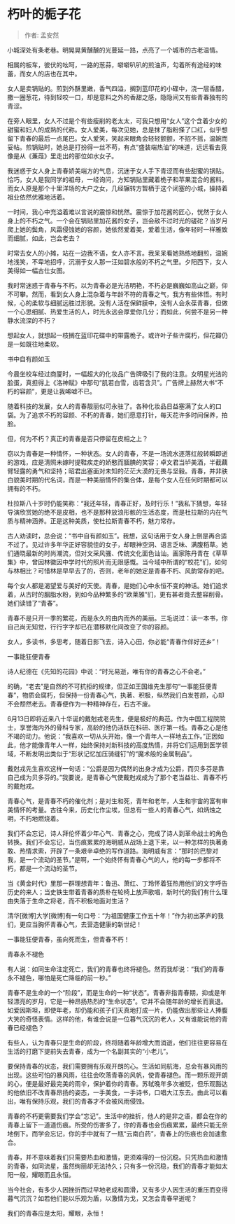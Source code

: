 # 朽叶的栀子花

> 作者: 孟安然

小城深处有条老巷。明晃晃黄醺醺的光蔓延一路，点亮了一个城市的古老温情。

相属的板车，彼伏的吆呵，一路的葱蒜，噼噼叭叭的煎油声，勾着所有途经的味蕾，而女人的店也在其中。

女人是卖锅贴的。煎到外酥里嫩，香气四溢，搁到蓝印花的小碟中，浇一层香醋，撒一圈葱花，待到轻咬一口，却是意料之外的香甜之感，隐隐间又有些青春独有的青涩。

在旁人眼里，女人不过是个有些瘦削的老太太，可我只想用“女人”这个含着少女的甜蜜和妇人的成熟的代称。女人爱美，每次见她，总是抹了脂粉搽了口红，似乎想留下青春的最后一点尾巴。女人爱笑，笑起来眼角会轻轻颤颤，不招不摇，温婉而妥帖。煎锅贴时，她总是打扮得一丝不苟，有点“盛装端热油”的味道，远远看去竟像是从《蒹葭》里走出的那位如水女子。

我迷惑于女人身上青春娇美端方的气息，沉迷于女人手下青涩而有些甜蜜的锅贴。恰巧，女人是我同学的祖母，一经询问，方知锅贴里藏着桅子和苹果混合的酱料。而女人原是那个十里洋场的大户之女，几经辗转方暂栖于这个闭塞的小城，操持着祖业依然优雅地活着。

一时间，我心中充溢着难以言说的震惊和恍然。震惊于加花酱的匠心，恍然于女人身上的不朽之气。一个会在锅贴里加花酱的女子，岂会敌不过时光的磋砣？当岁月爬上她的鬓角，风霜侵蚀她的容颜，她依然爱着美，爱着生活，像年轻时一样雅致而细腻，如此，岂会老去？

时常去女人的小摊，站在一边我不语，女人亦不言。我呆呆看她熟练地翻煎，温婉地浅笑，不卑地招呼，沉溺于女人那一汪如碧水般的不朽之气里。夕阳西下，女人美得如一幅古仕女图。

我时常迷惑于青春与不朽。以为青春必是光洁明艳，不朽必是巍巍如高山之巅，仰不可攀。然而，看到女人身上混杂着与年龄不符的青春之气，我方有些体悟。有时候，心的柔软与细腻远胜过形貌。没有人活在保鲜膜中，没有人会永葆青春，但做一个心思细腻、热爱生活的人，时光永远会厚爱你几分；而如此，何尝不是另一种静水流深的不朽？

想起女人，就想起一枝搁在蓝印花碟中的带露桅子。或许叶子些许腐朽，但花瓣仍是一如既往地柔软。

书中自有颜如玉

今晨坐校车经过商厦时，一幅超大的化妆品广告牌吸引了我的注意。女明星光洁的脸蛋，真担得上《洛神赋》中那句“肌若白雪，齿若含贝”。广告牌上赫然大书“不朽的容颜”，更是让我唏嘘不已。

随着科技的发展，女人的青春靓丽似可永驻了。各种化妆品日益塞满了女人的口袋。为了追求不朽的容颜、不朽的青春，她们愿意打针，每天花许多时间保养，拍脸。

但，何为不朽？真正的青春是否只停留在皮相之上？

窃以为青春是一种情怀，一种状态。女人的青春，不是一场流水逐落红般转瞬即逝的游戏，应是清照未嫁时提鞋疾走的娇憨而腼腆的笑容；卓文君当垆美酒，半截藕臂轻露的勇气和坚持；昭君出塞面对未知的茫茫大漠的无畏与坚毅。青春，并非肤白貌美时期的代名词，而是一种美丽情怀的集合体，是每个女人在任何时期都可以拥有的不朽。

杜拉斯八十岁时仍能笑称：“我还年轻，青春正好，及时行乐！”我私下猜想，年轻导演欣赏她的绝不是皮相，也不是那种放浪形骸的生活态度，而是杜拉斯的内在气质与精神涵养。正是这种美质，使杜拉斯青春不朽，魅力常存。

古人劝读时，总会说：“书中自有颜如玉”。我想，这句话用于女人身上倒是再合适不过了。见过许多年华正好容貌佳的女子，却眼神空洞、语言乏味、满腹稻草。她们通晓最新的时尚潮流，但对文采风骚、传统文化面色讪讪。画家陈丹青在《草草集》中，曾因林徽因中学时代的照片而无限感慨。当今域中所谓的“校花”们，如何与林相比？可惜林是早早去了的，否则，老年的她定是青春不朽、风韵常存的吧。

每个女人都是渴望爱与美好的天使。青春，是她们心中永恒不变的神话。她们追求着，从古时的胭脂水粉，到如今品种繁多的“欧莱雅”们，更有甚者竟去整容削骨。她们读错了“青春”。

青春不是只开一季的繁花，而是永久的由内而外的美丽。三毛说过：读一本书，你自己尚无知觉，行行字字却已在潜移默化间改变了你的容颜。

女人，多读书，多思考，随着日影飞去，诗入心田，你必能“青春作伴好还乡”！

一事能狂便青春

诗人纪德在《先知的花园》中说：“时光易逝，唯有你的青春之心不会老。”

的确，“老去”是自然的不可抗拒的规律，但正如王国维先生那句“一事能狂便青春”，物质会腐朽，但保持一份青春心气，执著、积极，纵然我们白发苍颜，心却不会颓然老去。青春便作为一种精神存在，石古不废。

6月13日即将近来八十华诞的戴尅戎老先生，便是极好的典范。作为中国工程院院士，享誉海内外的骨科专家，高龄的他仍活跃在科研、医疗第一线。青春之心是他不竭的动力。他说：“我喜欢一切从头开始，像一个青年人一样地去工作。”正因如此，他才能像青年人一样，始终保持对新科技的高度热情，并将它们运用到医学领域，不断发明出类似于“形状记忆加压骑缝钉”的“魔术般的金属制品”。

戴尅戎先生喜欢这样一句话：“公爵是因为偶然的出身才成为公爵，而贝多芬是靠自己成为贝多芬的。”我要说，是青春心气使戴尅戎成为了那个老当益壮、青春不朽的戴尅戎。

青春心气，是青春不朽的催化剂；是对生和死，青年和老年，人生和宇宙的富有审美情怀的考量。古往今来，历史化作尘埃，但总有一些人的青春心气，如炳烛之明，不朽地燃烧着。

我们不会忘记，诗人拜伦怀着少年心气、青春之心，完成了诗人到革命战士的角色转换。我们不会忘记，当伤痕累累的海明威从战场上退下来，以一种怎样的执著勇敢、热情求索，开辟了一条艰辛卓绝的写作道路。海明威有言：“那时的巴黎对我，是一个流动的圣节。”是啊，一个始终怀有青春心气的人，他的每一步都将不朽，都是一个流动的圣节。

当《黄金时代》里那一群理想青年：鲁迅、萧红、丁玲怀着狂热用他们的文字呼告历史的来人；当史铁生带着青春的质朴在轮椅上放声歌唱，新时代的我们有什么理由失落于生命之将老，而不积极地面对生活？

清华[微博]大学[微博]有一句口号：“为祖国健康工作五十年！”作为初出茅庐的我们，更应当胸怀青春心气，去营造健康的新世纪！

一事能狂便青春，虽向死而生，但青春不朽！

青春永不褪色

有人说：如同生命注定死亡，我们的青春也终将褪色。然而我却说：“我们的青春永不褪色，哪怕是死亡降临的前一秒。”

青春不是生命的一个“阶段”，而是生命的一种“状态”。青春非指青春期，抑或是年轻漂亮的岁月，它是一种昂扬热烈的“生命状态”。它并不会随年龄的增长而衰退。如爱因斯坦，即使年老，却仍能和孩子们天真地打成一片，仍能做出那些让人捧腹大笑的奇怪表情。这样的他，有谁会说是一位暮气沉沉的老人，又有谁能说他的青春已经褪色？

有些人，认为青春只是生命的阶段，终将随着年龄增大而消逝，他们往往更容易在生活的打磨下提前失去青春，成为一个名副其实的“小老儿”。

要保持青春的状态，我们需要拥有乐观开朗的心。生活如同航海，总会有暴风雨的出现。这些可怕的暴风雨，往往会吹落青春的风帆，使青春褪色。而一颗乐观开朗的心，便是最好最完美的雨伞，保护着你的青春。苏轼晚年多次被贬，但乐观豁达的他依旧不改青春昂扬的姿态，一手美食，一手诗书，口唱大江东去。由此可以看出，唯有保持乐观，我们的青春才不会被风雨侵蚀。

青春的不朽更需要我们学会“忘记”。生活中的挫折，他人的是非之语，都会在你的青春上留下一道道伤痕。所受的伤害多了，你的青春也会伤痕累累，最终只能无奈地倒下。而学会忘记，你的手中就有了一瓶“云南白药”，青春上的伤痕也会加速愈合。

青春，并不意味着我们只需要热血和激情，更须难得的一份沉稳。只凭热血和激情的青春，如同流星，虽然绚丽却无法持久；只有多一份沉稳，我们的青春才能如太阳一般，耀眼而且永恒。

当今社会，有多少人因挫折而过早地老成和圆滑，又有多少人因生活的重压而变得暮气沉沉？如若他们能以乐观为盾，以激情为戈，又怎会青春早逝呢？

我们的青春应是太阳，耀眼，永恒！